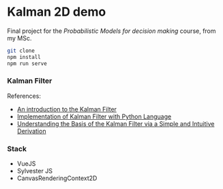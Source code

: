 # Kalman 2D demo

Final project for the *Probabilistic Models for decision making* course, from my MSc.

```bash
git clone
npm install
npm run serve
```

### Kalman Filter

References:

- [An introduction to the Kalman Filter](http://www.cs.utexas.edu/~pstone/Courses/393Rfall13/readings/Welch+Bishop-TR-95.pdf)
- [Implementation of Kalman Filter with Python Language](https://arxiv.org/pdf/1204.0375.pdf)
- [Understanding the Basis of the Kalman Filter via a Simple and Intuitive Derivation](https://courses.engr.illinois.edu/ece420/sp2017/UnderstandingKalmanFilter.pdf)

### Stack

- VueJS
- Sylvester JS
- CanvasRenderingContext2D